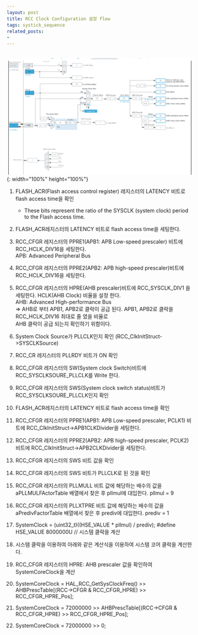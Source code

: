 ```yaml
---
layout: post
title: RCC Clock Configuration 설정 flow
tags: systick_sequence
related_posts:
- 
---
```


<br />![clock_setting](/assets/img/blog/clock_setting.png){: width="100%" height="100%"}

1. FLASH_ACR(Flash access control register) 레지스터의 LATENCY 비트로  flash access time을 확인
   - These bits represent the ratio of the SYSCLK (system clock) period to the Flash access time.

2. FLASH_ACR레지스터의 LATENCY 비트로 flash access time을 세팅한다.

3. RCC_CFGR 레지스터의 PPRE1(APB1: APB Low-speed prescaler) 비트에 RCC_HCLK_DIV16을 세팅한다. 
<br /> APB: Advanced Peripheral Bus

4. RCC_CFGR 레지스터의 PPRE2(APB2: APB high-speed prescaler)비트에 RCC_HCLK_DIV16을 세팅한다.

5. RCC_CFGR 레지스터의 HPRE(AHB prescaler)비트에 RCC_SYSCLK_DIV1 을 세팅한다. HCLK(AHB Clock) 비율을 설정 한다.
<br />   AHB: Advanced High-performance Bus
<br />   => AHB로 부터 APB1, APB2로 클락이 공급 된다. APB1, APB2로 클락을 RCC_HCLK_DIV16 최대로 줄 였을 비율로 
<br />      AHB 클락이 공급 되는지 확인하기 위함이다.

6. System Clock Source가 PLLCLK인지 확인 (RCC_ClkInitStruct->SYSCLKSource)

7. RCC_CR 레지스터의 PLLRDY 비트가  ON 확인

8. RCC_CFGR  레지스터의 SW(System clock Switch)비트에  RCC_SYSCLKSOURE_PLLCLK를 Write 한다.

9. RCC_CFGR  레지스터의 SWS(System clock switch status)비트가  RCC_SYSCLKSOURE_PLLCLK인지 확인

10. FLASH_ACR레지스터의 LATENCY 비트로  flash access time을 확인

11. RCC_CFGR 레지스터의 PPRE1(APB1: APB Low-speed prescaler, PCLK1) 비트에 RCC_ClkInitStruct->APB1CLKDivider을 세팅한다.

12. RCC_CFGR 레지스터의 PPRE2(APB2: APB high-speed prescaler, PCLK2)비트에 RCC_ClkInitStruct->APB2CLKDivider을 세팅한다.

13. RCC_CFGR 레지스터의 SWS 비트 값을 확인

14. RCC_CFGR 레지스터의 SWS 비트가 PLLCLK로 된 것을 확인

15. RCC_CFGR 레지스터의 PLLMULL 비트 값에 해당하는 배수의 값을 aPLLMULFActorTable 배열에서 찾은 후 pllmul에 대입한다. pllmul = 9

16. RCC_CFGR 레지스터의 PLLXTPRE 비트 값에 해당하는 배수의 값을 aPredivFactorTable 배열에서 찾은 후 prediv에 대입한다. prediv = 1

17. SystemClock  = (uint32_t)((HSE_VALUE  * pllmul) / prediv);   #define HSE_VALUE    8000000U  // 시스템 클락을 계산

18. 시스템 클락을 이용하여 아래와 같은 계산식을 이용하여 시스템 코어 클락을 계산한다.

19. RCC_CFGR 레지스터의  HPRE: AHB prescaler 값을 확인하여 SystemCoreClock을 계산

20. SystemCoreClock = HAL_RCC_GetSysClockFreq() >> AHBPrescTable[(RCC->CFGR & RCC_CFGR_HPRE) >> RCC_CFGR_HPRE_Pos];

21. SystemCoreClock = 72000000 >> AHBPrescTable[(RCC->CFGR & RCC_CFGR_HPRE) >> RCC_CFGR_HPRE_Pos];

22. SystemCoreClock = 72000000 >> 0;









